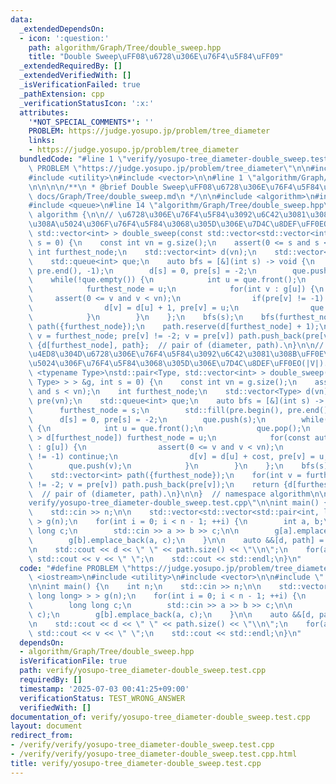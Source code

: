 ```yaml
---
data:
  _extendedDependsOn:
  - icon: ':question:'
    path: algorithm/Graph/Tree/double_sweep.hpp
    title: "Double Sweep\uFF08\u6728\u306E\u76F4\u5F84\uFF09"
  _extendedRequiredBy: []
  _extendedVerifiedWith: []
  _isVerificationFailed: true
  _pathExtension: cpp
  _verificationStatusIcon: ':x:'
  attributes:
    '*NOT_SPECIAL_COMMENTS*': ''
    PROBLEM: https://judge.yosupo.jp/problem/tree_diameter
    links:
    - https://judge.yosupo.jp/problem/tree_diameter
  bundledCode: "#line 1 \"verify/yosupo-tree_diameter-double_sweep.test.cpp\"\n#define\
    \ PROBLEM \"https://judge.yosupo.jp/problem/tree_diameter\"\n\n#include <iostream>\n\
    #include <utility>\n#include <vector>\n\n#line 1 \"algorithm/Graph/Tree/double_sweep.hpp\"\
    \n\n\n\n/**\n * @brief Double Sweep\uFF08\u6728\u306E\u76F4\u5F84\uFF09\n * @docs\
    \ docs/Graph/Tree/double_sweep.md\n */\n\n#include <algorithm>\n#include <cassert>\n\
    #include <queue>\n#line 14 \"algorithm/Graph/Tree/double_sweep.hpp\"\n\nnamespace\
    \ algorithm {\n\n// \u6728\u306E\u76F4\u5F84\u3092\u6C42\u3081\u308B\uFF0E\u8FD4\
    \u308A\u5024\u306F\u76F4\u5F84\u3068\u305D\u306E\u7D4C\u8DEF\uFF0EO(|V|).\nstd::pair<int,\
    \ std::vector<int> > double_sweep(const std::vector<std::vector<int> > &g, int\
    \ s = 0) {\n    const int vn = g.size();\n    assert(0 <= s and s < vn);\n   \
    \ int furthest_node;\n    std::vector<int> d(vn);\n    std::vector<int> pre(vn);\n\
    \    std::queue<int> que;\n    auto bfs = [&](int s) -> void {\n        std::fill(pre.begin(),\
    \ pre.end(), -1);\n        d[s] = 0, pre[s] = -2;\n        que.push(s);\n    \
    \    while(!que.empty()) {\n            int u = que.front();\n            que.pop();\n\
    \            furthest_node = u;\n            for(int v : g[u]) {\n           \
    \     assert(0 <= v and v < vn);\n                if(pre[v] != -1) continue;\n\
    \                d[v] = d[u] + 1, pre[v] = u;\n                que.push(v);\n\
    \            }\n        }\n    };\n    bfs(s);\n    bfs(furthest_node);\n    std::vector<int>\
    \ path({furthest_node});\n    path.reserve(d[furthest_node] + 1);\n    for(int\
    \ v = furthest_node; pre[v] != -2; v = pre[v]) path.push_back(pre[v]);\n    return\
    \ {d[furthest_node], path};  // pair of (diameter, path).\n}\n\n// \u91CD\u307F\
    \u4ED8\u304D\u6728\u306E\u76F4\u5F84\u3092\u6C42\u3081\u308B\uFF0E\u8FD4\u308A\
    \u5024\u306F\u76F4\u5F84\u3068\u305D\u306E\u7D4C\u8DEF\uFF0EO(|V|).\ntemplate\
    \ <typename Type>\nstd::pair<Type, std::vector<int> > double_sweep(const std::vector<std::vector<std::pair<int,\
    \ Type> > > &g, int s = 0) {\n    const int vn = g.size();\n    assert(0 <= s\
    \ and s < vn);\n    int furthest_node;\n    std::vector<Type> d(vn);\n    std::vector<int>\
    \ pre(vn);\n    std::queue<int> que;\n    auto bfs = [&](int s) -> void {\n  \
    \      furthest_node = s;\n        std::fill(pre.begin(), pre.end(), -1);\n  \
    \      d[s] = 0, pre[s] = -2;\n        que.push(s);\n        while(!que.empty())\
    \ {\n            int u = que.front();\n            que.pop();\n            if(d[u]\
    \ > d[furthest_node]) furthest_node = u;\n            for(const auto &[v, cost]\
    \ : g[u]) {\n                assert(0 <= v and v < vn);\n                if(pre[v]\
    \ != -1) continue;\n                d[v] = d[u] + cost, pre[v] = u;\n        \
    \        que.push(v);\n            }\n        }\n    };\n    bfs(s);\n    bfs(furthest_node);\n\
    \    std::vector<int> path({furthest_node});\n    for(int v = furthest_node; pre[v]\
    \ != -2; v = pre[v]) path.push_back(pre[v]);\n    return {d[furthest_node], path};\
    \  // pair of (diameter, path).\n}\n\n}  // namespace algorithm\n\n\n#line 8 \"\
    verify/yosupo-tree_diameter-double_sweep.test.cpp\"\n\nint main() {\n    int n;\n\
    \    std::cin >> n;\n\n    std::vector<std::vector<std::pair<int, long long> >\
    \ > g(n);\n    for(int i = 0; i < n - 1; ++i) {\n        int a, b;\n        long\
    \ long c;\n        std::cin >> a >> b >> c;\n\n        g[a].emplace_back(b, c);\n\
    \        g[b].emplace_back(a, c);\n    }\n\n    auto &&[d, path] = algorithm::double_sweep(g);\n\
    \n    std::cout << d << \" \" << path.size() << \"\\n\";\n    for(auto v : path)\
    \ std::cout << v << \" \";\n    std::cout << std::endl;\n}\n"
  code: "#define PROBLEM \"https://judge.yosupo.jp/problem/tree_diameter\"\n\n#include\
    \ <iostream>\n#include <utility>\n#include <vector>\n\n#include \"../algorithm/Graph/Tree/double_sweep.hpp\"\
    \n\nint main() {\n    int n;\n    std::cin >> n;\n\n    std::vector<std::vector<std::pair<int,\
    \ long long> > > g(n);\n    for(int i = 0; i < n - 1; ++i) {\n        int a, b;\n\
    \        long long c;\n        std::cin >> a >> b >> c;\n\n        g[a].emplace_back(b,\
    \ c);\n        g[b].emplace_back(a, c);\n    }\n\n    auto &&[d, path] = algorithm::double_sweep(g);\n\
    \n    std::cout << d << \" \" << path.size() << \"\\n\";\n    for(auto v : path)\
    \ std::cout << v << \" \";\n    std::cout << std::endl;\n}\n"
  dependsOn:
  - algorithm/Graph/Tree/double_sweep.hpp
  isVerificationFile: true
  path: verify/yosupo-tree_diameter-double_sweep.test.cpp
  requiredBy: []
  timestamp: '2025-07-03 00:41:25+09:00'
  verificationStatus: TEST_WRONG_ANSWER
  verifiedWith: []
documentation_of: verify/yosupo-tree_diameter-double_sweep.test.cpp
layout: document
redirect_from:
- /verify/verify/yosupo-tree_diameter-double_sweep.test.cpp
- /verify/verify/yosupo-tree_diameter-double_sweep.test.cpp.html
title: verify/yosupo-tree_diameter-double_sweep.test.cpp
---
```

